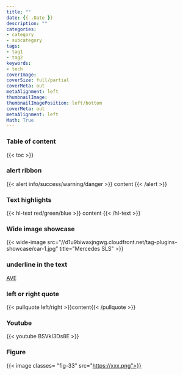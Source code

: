 ```yaml
---
title: ""
date: {{ .Date }}
description: ""
categories:
- category
- subcategory
tags:
- tag1
- tag2
keywords:
- tech
coverImage:
coverSize: full/partial
coverMeta: out
metaAlignment: left
thumbnailImage:
thumbnailImagePosition: left/bottom
coverMeta: out
metaAlignment: left
Math: True
---
```


<!--more-->
### Table of content
{{< toc >}}
### alert ribbon
{{< alert info/success/warning/danger >}} content {{< /alert >}}
### Text highlights
{{< hl-text red/green/blue >}} content {{< /hl-text >}}
### Wide image showcase
{{< wide-image src="//d1u9biwaxjngwg.cloudfront.net/tag-plugins-showcase/car-1.jpg" title="Mercedes SLS" >}}
### underline in the text
<abbr title="Avenue">AVE</abbr>
### left or right quote
{{< pullquote left/right >}}content{{< /pullquote >}}
### Youtube
{{< youtube BSVkI3Ds8E >}}
### Figure
{{< image classes= "fig-33" src="https://xxx.png">}}
